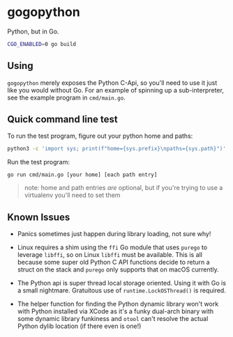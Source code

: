# gogopython

Python, but in Go.

```bash
CGO_ENABLED=0 go build
```

## Using

`gogopython` merely exposes the Python C-Api, so you'll need to use it just 
like you would without Go. For an example of spinning up a sub-interpreter,
see the example program in `cmd/main.go`.


## Quick command line test

To run the test program, figure out your python home and paths:

```bash
python3 -c 'import sys; print(f"home={sys.prefix}\npaths={sys.path}")'
```

Run the test program:

```
go run cmd/main.go [your home] [each path entry]
```

> note: home and path entries _are_ optional, but if you're trying to use a
> virtualenv you'll need to set them

## Known Issues

- Panics sometimes just happen during library loading, not sure why!

- Linux requires a shim using the `ffi` Go module that uses `purego` 
  to leverage `libffi`, so on Linux `libffi` must be available. This
  is all because some super old Python C API functions decide to
  return a struct on the stack and `purego` only supports that on
  macOS currently.

- The Python api is super thread local storage oriented. Using it with
  Go is a small nightmare. Gratuitous use of `runtime.LockOSThread()`
  is required.

- The helper function for finding the Python dynamic library won't
  work with Python installed via XCode as it's a funky dual-arch
  binary with some dynamic library funkiness and `otool` can't
  resolve the actual Python dylib location (if there even is one!)

